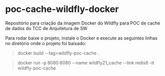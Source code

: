 # poc-cache-wildfly-docker
Repositório para criação da imagem Docker do Wildfly para POC de cache de dados do TCC de Arquitetura de SW

Para rodar baixe o projeto, instale o Docker e execute as seguintes linhas no diretório onde o projeto foi baixado:

> docker build --tag=wildfly-poc-cache .

> docker run -p 8080:8080 --name wildfly21_cache --link redis6 -it wildfly-poc-cache
